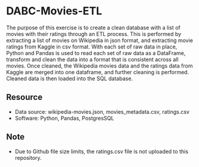 # DABC-Movies-ETL

The purpose of this exercise is to create a clean database with a list of movies with their ratings through an ETL process. This is performed by extracting a list of movies on Wikipedia in json format, and extracting movie ratings from Kaggle in csv format. With each set of raw data in place, Python and Pandas is used to read each set of raw data as a DataFrame, transform and clean the data into a format that is consistent across all movies. Once cleaned, the Wikipedia movies data and the ratings data from Kaggle are merged into one dataframe, and further cleaning is performed. Cleaned data is then loaded into the SQL database.

## Resource

- Data source: wikipedia-movies.json, movies_metadata.csv, ratings.csv
- Software: Python, Pandas, PostgresSQL

## Note

- Due to Github file size limits, the ratings.csv file is not uploaded to this repository.
